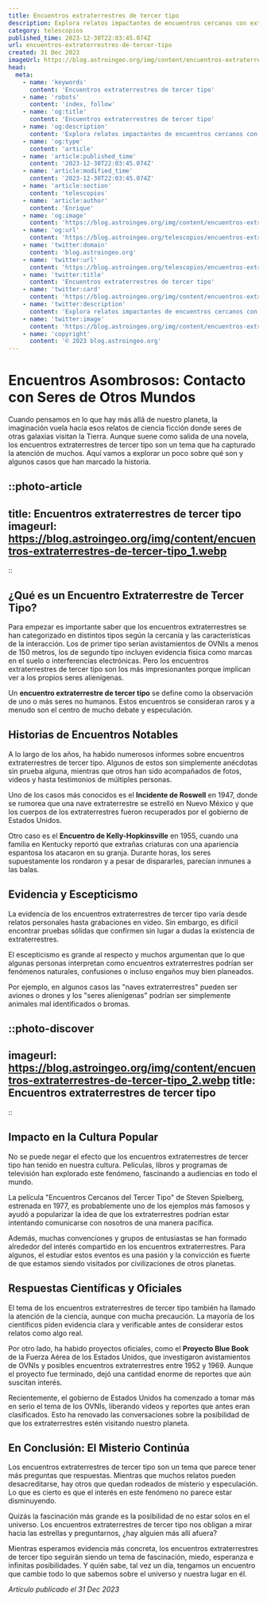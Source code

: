 ```yaml
---
title: Encuentros extraterrestres de tercer tipo
description: Explora relatos impactantes de encuentros cercanos con extraterrestres y descubre lo que significa un evento de tercer tipo. ¡Prepárate para lo inimaginable!
category: telescopios
published_time: 2023-12-30T22:03:45.074Z
url: encuentros-extraterrestres-de-tercer-tipo
created: 31 Dec 2023
imageUrl: https://blog.astroingeo.org/img/content/encuentros-extraterrestres-de-tercer-tipo_1.webp
head:
  meta:
    - name: 'keywords'
      content: 'Encuentros extraterrestres de tercer tipo'
    - name: 'robots'
      content: 'index, follow'
    - name: 'og:title'
      content: 'Encuentros extraterrestres de tercer tipo'
    - name: 'og:description'
      content: 'Explora relatos impactantes de encuentros cercanos con extraterrestres y descubre lo que significa un evento de tercer tipo. ¡Prepárate para lo inimaginable!'
    - name: 'og:type'
      content: 'article'
    - name: 'article:published_time'
      content: '2023-12-30T22:03:45.074Z'
    - name: 'article:modified_time'
      content: '2023-12-30T22:03:45.074Z'
    - name: 'article:section'
      content: 'telescopios'
    - name: 'article:author'
      content: 'Enrique'
    - name: 'og:image'
      content: 'https://blog.astroingeo.org/img/content/encuentros-extraterrestres-de-tercer-tipo_1.webp'
    - name: 'og:url'
      content: 'https://blog.astroingeo.org/telescopios/encuentros-extraterrestres-de-tercer-tipo'
    - name: 'twitter:domain'
      content: 'blog.astroingeo.org'
    - name: 'twitter:url'
      content: 'https://blog.astroingeo.org/telescopios/encuentros-extraterrestres-de-tercer-tipo'
    - name: 'twitter:title'
      content: 'Encuentros extraterrestres de tercer tipo'
    - name: 'twitter:card'
      content: 'https://blog.astroingeo.org/img/content/encuentros-extraterrestres-de-tercer-tipo_1.webp'
    - name: 'twitter:description'
      content: 'Explora relatos impactantes de encuentros cercanos con extraterrestres y descubre lo que significa un evento de tercer tipo. ¡Prepárate para lo inimaginable!'
    - name: 'twitter:image'
      content: 'https://blog.astroingeo.org/img/content/encuentros-extraterrestres-de-tercer-tipo_1.webp'
    - name: 'copyright'
      content: '© 2023 blog.astroingeo.org'
---
```

# Encuentros Asombrosos: Contacto con Seres de Otros Mundos

Cuando pensamos en lo que hay más allá de nuestro planeta, la imaginación vuela hacia esos relatos de ciencia ficción donde seres de otras galaxias visitan la Tierra. Aunque suene como salida de una novela, los encuentros extraterrestres de tercer tipo son un tema que ha capturado la atención de muchos. Aquí vamos a explorar un poco sobre qué son y algunos casos que han marcado la historia.


::photo-article
---
title: Encuentros extraterrestres de tercer tipo
imageurl: https://blog.astroingeo.org/img/content/encuentros-extraterrestres-de-tercer-tipo_1.webp
---
::

## ¿Qué es un Encuentro Extraterrestre de Tercer Tipo?

Para empezar es importante saber que los encuentros extraterrestres se han categorizado en distintos tipos según la cercanía y las características de la interacción. Los de primer tipo serían avistamientos de OVNIs a menos de 150 metros, los de segundo tipo incluyen evidencia física como marcas en el suelo o interferencias electrónicas. Pero los encuentros extraterrestres de tercer tipo son los más impresionantes porque implican ver a los propios seres alienígenas.

Un **encuentro extraterrestre de tercer tipo** se define como la observación de uno o más seres no humanos. Estos encuentros se consideran raros y a menudo son el centro de mucho debate y especulación.


## Historias de Encuentros Notables

A lo largo de los años, ha habido numerosos informes sobre encuentros extraterrestres de tercer tipo. Algunos de estos son simplemente anécdotas sin prueba alguna, mientras que otros han sido acompañados de fotos, videos y hasta testimonios de múltiples personas.

Uno de los casos más conocidos es el **Incidente de Roswell** en 1947, donde se rumorea que una nave extraterrestre se estrelló en Nuevo México y que los cuerpos de los extraterrestres fueron recuperados por el gobierno de Estados Unidos.

Otro caso es el **Encuentro de Kelly-Hopkinsville** en 1955, cuando una familia en Kentucky reportó que extrañas criaturas con una apariencia espantosa los atacaron en su granja. Durante horas, los seres supuestamente los rondaron y a pesar de dispararles, parecían inmunes a las balas.


## Evidencia y Escepticismo

La evidencia de los encuentros extraterrestres de tercer tipo varía desde relatos personales hasta grabaciones en video. Sin embargo, es difícil encontrar pruebas sólidas que confirmen sin lugar a dudas la existencia de extraterrestres.

El escepticismo es grande al respecto y muchos argumentan que lo que algunas personas interpretan como encuentros extraterrestres podrían ser fenómenos naturales, confusiones o incluso engaños muy bien planeados.

Por ejemplo, en algunos casos las "naves extraterrestres" pueden ser aviones o drones y los "seres alienígenas" podrían ser simplemente animales mal identificados o bromas.



::photo-discover
---
imageurl: https://blog.astroingeo.org/img/content/encuentros-extraterrestres-de-tercer-tipo_2.webp
title: Encuentros extraterrestres de tercer tipo
---
::

## Impacto en la Cultura Popular

No se puede negar el efecto que los encuentros extraterrestres de tercer tipo han tenido en nuestra cultura. Películas, libros y programas de televisión han explorado este fenómeno, fascinando a audiencias en todo el mundo.

La película "Encuentros Cercanos del Tercer Tipo" de Steven Spielberg, estrenada en 1977, es probablemente uno de los ejemplos más famosos y ayudó a popularizar la idea de que los extraterrestres podrían estar intentando comunicarse con nosotros de una manera pacífica.

Además, muchas convenciones y grupos de entusiastas se han formado alrededor del interés compartido en los encuentros extraterrestres. Para algunos, el estudiar estos eventos es una pasión y la convicción es fuerte de que estamos siendo visitados por civilizaciones de otros planetas.


## Respuestas Científicas y Oficiales

El tema de los encuentros extraterrestres de tercer tipo también ha llamado la atención de la ciencia, aunque con mucha precaución. La mayoría de los científicos piden evidencia clara y verificable antes de considerar estos relatos como algo real.

Por otro lado, ha habido proyectos oficiales, como el **Proyecto Blue Book** de la Fuerza Aérea de los Estados Unidos, que investigaron avistamientos de OVNIs y posibles encuentros extraterrestres entre 1952 y 1969. Aunque el proyecto fue terminado, dejó una cantidad enorme de reportes que aún suscitan interés.

Recientemente, el gobierno de Estados Unidos ha comenzado a tomar más en serio el tema de los OVNIs, liberando videos y reportes que antes eran clasificados. Esto ha renovado las conversaciones sobre la posibilidad de que los extraterrestres estén visitando nuestro planeta.


## En Conclusión: El Misterio Continúa

Los encuentros extraterrestres de tercer tipo son un tema que parece tener más preguntas que respuestas. Mientras que muchos relatos pueden desacreditarse, hay otros que quedan rodeados de misterio y especulación. Lo que es cierto es que el interés en este fenómeno no parece estar disminuyendo.

Quizás la fascinación más grande es la posibilidad de no estar solos en el universo. Los encuentros extraterrestres de tercer tipo nos obligan a mirar hacia las estrellas y preguntarnos, ¿hay alguien más allí afuera?

Mientras esperamos evidencia más concreta, los encuentros extraterrestres de tercer tipo seguirán siendo un tema de fascinación, miedo, esperanza e infinitas posibilidades. Y quién sabe, tal vez un día, tengamos un encuentro que cambie todo lo que sabemos sobre el universo y nuestra lugar en él.

_Artículo publicado el 31 Dec 2023_